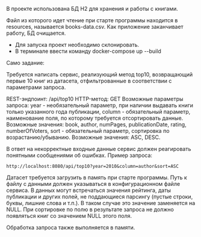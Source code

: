 В проекте использована БД H2 для хранения и работы с книгами.

Файл из которого идет чтение при старте программы находится в resources, называется books-data.csv.
Как приложение заканчивает работу, БД очищается.
- Для запуска проект необходимо склонировать.
- В терминале ввести команду docker-compose up --build

Само задание:

Требуется написать сервис, реализующий метод top10, возвращающий первые 10 книг из датасета, отфильтрованные в соответствии с параметрами запроса.

REST-эндпоинт: /api/top10
HTTP-метод: GET
Возможные параметры запроса:
	year - необязательный параметр, при наличии выдавать книги только указанного года публикации,
	column - обязательный параметр, наименование поля, по которому требуется отсортировать данные. Возможные значения: book, author, numPages, publicationDate, rating, numberOfVoters,
	sort - обязательный параметр, сортировка по возрастанию/убыванию. Возможные значения: ASC, DESC.
	
В ответ на некорректные входные данные сервис должен реагировать понятными сообщениями об ошибках.
Пример запроса: 

```
http://localhost:8080/api/top10?year=2010&column=author&sort=ASC
```
Датасет требуется загрузить в память при старте программы. Путь к файлу с данными должен указываться в конфигурационном файле сервиса. В данных могут встречаться значения рейтинга, даты публикации и других полей, не поддающиеся парсингу (пустые строки, буквы, лишние слова и т.п.). В таком случае это значение заменяется на NULL. При сортировке по полю в результате запроса не должно появляться книг со значением NULL этого поля.

Обработка запроса также выполняется в памяти.

